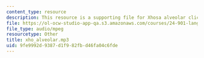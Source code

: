 ```yaml
---
content_type: resource
description: This resource is a supporting file for Xhosa alveolar click.
file: https://ol-ocw-studio-app-qa.s3.amazonaws.com/courses/24-901-language-and-its-structure-i-phonology-fall-2010/9fe9992d9387d1f982fbd46fa04c6fde_xho_alveolar.mp3
file_type: audio/mpeg
resourcetype: Other
title: xho_alveolar.mp3
uid: 9fe9992d-9387-d1f9-82fb-d46fa04c6fde
---
```

